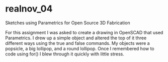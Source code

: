 realnov_04
==========

Sketches using Parametrics for Open Source 3D Fabrication

For this assignment I was asked to create a drawing in OpenSCAD that used Parametrics. I drew up a simple object and altered the top of it three different ways using the true and false commands. My objects were a popsicle, a big lollipop, and a round lollipop. Once I remembered how to code using for() I blew through it quickly with little stress.

